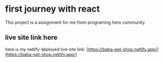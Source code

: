 # first journey with react

This project is a assignment for me from programing hero community

## live site link here

here is my netlify deployed live site link: [https://baba-pet-shop.netlify.app/](https://baba-pet-shop.netlify.app/)
